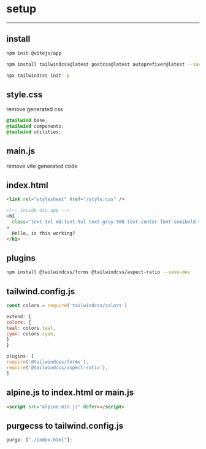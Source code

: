 # setup

---

## install

```bash
npm init @vitejs/app

npm install tailwindcss@latest postcss@latest autoprefixer@latest --save-dev

npx tailwindcss init -p
```

## style.css

remove generated css

```css
@tailwind base;
@tailwind components;
@tailwind utilities;
```

## main.js

remove vite generated code

## index.html

```html
<link rel="stylesheet" href="/style.css" />

<!-- inside div.app -->
<h1
  class="text-3xl md:text-5xl text-gray-500 text-center font-semibold mx-auto"
>
  Hello, is this working?
</h1>
```

## plugins

```bash
npm install @tailwindcss/forms @tailwindcss/aspect-ratio --save-dev
```

## tailwind.config.js

```javascript
const colors = require('tailwindcss/colors')

extend: {
colors: {
teal: colors.teal,
cyan: colors.cyan,
}
}

plugins: [
require('@tailwindcss/forms'),
require('@tailwindcss/aspect-ratio'),
]
```

## alpine.js to index.html or main.js

```html
<script src="alpine.min.js" defer></script>
```

## purgecss to tailwind.config.js

```javascript
purge: ["./index.html"];
```
